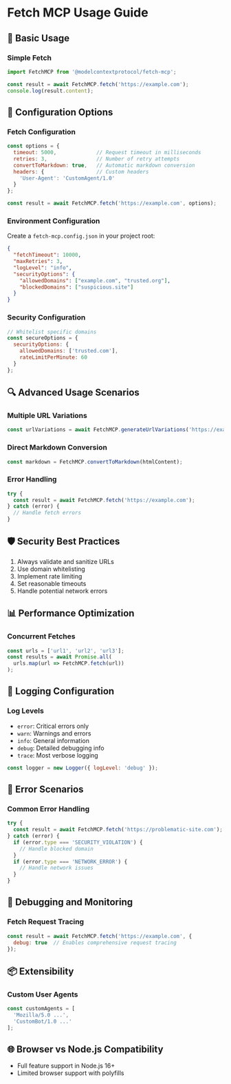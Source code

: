 # Fetch MCP Usage Guide

## 📘 Basic Usage

### Simple Fetch
```javascript
import FetchMCP from '@modelcontextprotocol/fetch-mcp';

const result = await FetchMCP.fetch('https://example.com');
console.log(result.content);
```

## 🔧 Configuration Options

### Fetch Configuration
```javascript
const options = {
  timeout: 5000,             // Request timeout in milliseconds
  retries: 3,                // Number of retry attempts
  convertToMarkdown: true,   // Automatic markdown conversion
  headers: {                 // Custom headers
    'User-Agent': 'CustomAgent/1.0'
  }
};

const result = await FetchMCP.fetch('https://example.com', options);
```

### Environment Configuration
Create a `fetch-mcp.config.json` in your project root:
```json
{
  "fetchTimeout": 10000,
  "maxRetries": 3,
  "logLevel": "info",
  "securityOptions": {
    "allowedDomains": ["example.com", "trusted.org"],
    "blockedDomains": ["suspicious.site"]
  }
}
```

### Security Configuration
```javascript
// Whitelist specific domains
const secureOptions = {
  securityOptions: {
    allowedDomains: ['trusted.com'],
    rateLimitPerMinute: 60
  }
};
```

## 🔍 Advanced Usage Scenarios

### Multiple URL Variations
```javascript
const urlVariations = await FetchMCP.generateUrlVariations('https://example.com');
```

### Direct Markdown Conversion
```javascript
const markdown = FetchMCP.convertToMarkdown(htmlContent);
```

### Error Handling
```javascript
try {
  const result = await FetchMCP.fetch('https://example.com');
} catch (error) {
  // Handle fetch errors
}
```

## 🛡️ Security Best Practices

1. Always validate and sanitize URLs
2. Use domain whitelisting
3. Implement rate limiting
4. Set reasonable timeouts
5. Handle potential network errors

## 📊 Performance Optimization

### Concurrent Fetches
```javascript
const urls = ['url1', 'url2', 'url3'];
const results = await Promise.all(
  urls.map(url => FetchMCP.fetch(url))
);
```

## 📝 Logging Configuration

### Log Levels
- `error`: Critical errors only
- `warn`: Warnings and errors
- `info`: General information
- `debug`: Detailed debugging info
- `trace`: Most verbose logging

```javascript
const logger = new Logger({ logLevel: 'debug' });
```

## 🚨 Error Scenarios

### Common Error Handling
```javascript
try {
  const result = await FetchMCP.fetch('https://problematic-site.com');
} catch (error) {
  if (error.type === 'SECURITY_VIOLATION') {
    // Handle blocked domain
  }
  if (error.type === 'NETWORK_ERROR') {
    // Handle network issues
  }
}
```

## 🔬 Debugging and Monitoring

### Fetch Request Tracing
```javascript
const result = await FetchMCP.fetch('https://example.com', {
  debug: true  // Enables comprehensive request tracing
});
```

## 📦 Extensibility

### Custom User Agents
```javascript
const customAgents = [
  'Mozilla/5.0 ...',
  'CustomBot/1.0 ...'
];
```

## 🌐 Browser vs Node.js Compatibility
- Full feature support in Node.js 16+
- Limited browser support with polyfills
